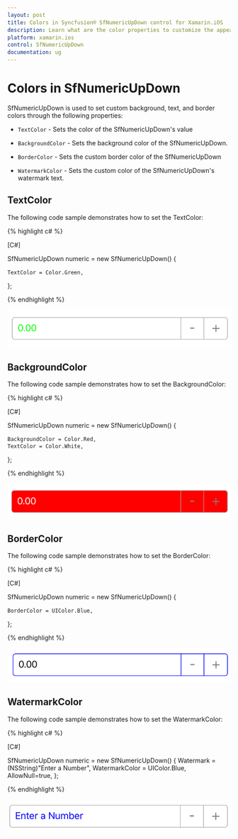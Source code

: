 ```yaml
---
layout: post
title: Colors in Syncfusion® SfNumericUpDown control for Xamarin.iOS
description: Learn what are the color properties to customize the appearance of SfNumericUpDown in Xamarin.iOS platform.
platform: xamarin.ios
control: SfNumericUpDown
documentation: ug
---
```

# Colors in SfNumericUpDown

SfNumericUpDown is used to set custom background, text, and border colors through the following properties:

* `TextColor` - Sets the color of the SfNumericUpDown's value

* `BackgroundColor` - Sets the background color of the SfNumericUpDown.

* `BorderColor` - Sets the custom border color of the SfNumericUpDown

* `WatermarkColor` - Sets the custom color of the SfNumericUpDown's watermark text.

## TextColor

The following code sample demonstrates how to set the TextColor:

{% highlight c# %}

[C#]

SfNumericUpDown numeric = new SfNumericUpDown()
{
	
	TextColor = Color.Green,
};

{% endhighlight %}

![Customized text color in SfNumericUpDown](images/textcolor.png)

## BackgroundColor

The following code sample demonstrates how to set the BackgroundColor:

{% highlight c# %}

[C#]

SfNumericUpDown numeric = new SfNumericUpDown()
{
	
	BackgroundColor = Color.Red,
	TextColor = Color.White,
};

{% endhighlight %}

![Display the SfNumericUpDown with BackgroundColor](images/backgroundcolor.png)

## BorderColor

The following code sample demonstrates how to set the BorderColor:

{% highlight c# %}

[C#]

SfNumericUpDown numeric = new SfNumericUpDown()
{
	
	BorderColor = UIColor.Blue,
};

{% endhighlight %}

![Display the SfNumericUpDown with BorderColor](images/bordercolor.png)

## WatermarkColor

The following code sample demonstrates how to set the WatermarkColor:

{% highlight c# %}

[C#]

SfNumericUpDown numeric = new SfNumericUpDown()
{
	Watermark = (NSString)"Enter a Number",
	WatermarkColor = UIColor.Blue,
	AllowNull=true,
};

{% endhighlight %}

![Display the SfNumericUpDown watermark text with a color](images/watermarkcolor.png)
